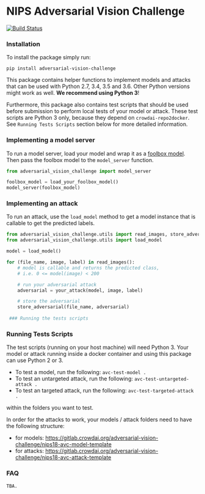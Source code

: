 # NIPS Adversarial Vision Challenge

[![Build Status](https://travis-ci.org/bethgelab/adversarial-vision-challenge.svg?branch=master)](https://travis-ci.org/bethgelab/adversarial-vision-challenge)

### Installation

To install the package simply run:

`pip install adversarial-vision-challenge`

This package contains helper functions to implement models and attacks that can be used with Python 2.7, 3.4, 3.5 and 3.6. Other Python versions might work as well. **We recommend using Python 3**!

Furthermore, this package also contains test scripts that should be used before submission to perform local tests of your model or attack. These test scripts are Python 3 only, because they depend on `crowdai-repo2docker`. See `Running Tests Scripts` section below for more detailed information.


### Implementing a model server

To run a model server, load your model and wrap it as a [foolbox model](https://foolbox.readthedocs.io/en/latest/modules/models.html).
Then pass the foolbox model to the `model_server` function.

```python
from adversarial_vision_challenge import model_server

foolbox_model = load_your_foolbox_model()
model_server(foolbox_model)
```

### Implementing an attack

To run an attack, use the `load_model` method to get a model instance that is callable to get the predicted labels.

```python
from adversarial_vision_challenge.utils import read_images, store_adversarial
from adversarial_vision_challenge.utils import load_model

model = load_model()

for (file_name, image, label) in read_images():
    # model is callable and returns the predicted class,
    # i.e. 0 <= model(image) < 200

    # run your adversarial attack
    adversarial = your_attack(model, image, label)

    # store the adversarial
    store_adversarial(file_name, adversarial)
    
 ### Running the tests scripts
```

### Running Tests Scripts

The test scripts (running on your host machine) will need Python 3. Your model or attack running inside a docker container and using this package can use Python 2 or 3.

- To test a model, run the following: `avc-test-model .`
- To test an untargeted attack, run the following: `avc-test-untargeted-attack .`
- To test an targeted attack, run the following: `avc-test-targeted-attack .`

within the folders you want to test.

In order for the attacks to work, your models / attack folders need to have the following structure:
- for models: https://gitlab.crowdai.org/adversarial-vision-challenge/nips18-avc-model-template
- for attacks: https://gitlab.crowdai.org/adversarial-vision-challenge/nips18-avc-attack-template


### FAQ

`TBA.`
